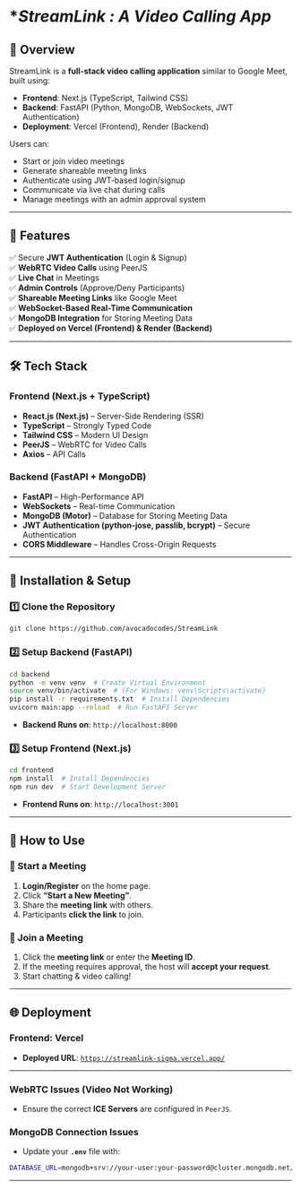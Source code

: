 # **StreamLink : A Video Calling App*

## 🚀 **Overview**
StreamLink is a **full-stack video calling application** similar to Google Meet, built using:
- **Frontend**: Next.js (TypeScript, Tailwind CSS)
- **Backend**: FastAPI (Python, MongoDB, WebSockets, JWT Authentication)
- **Deployment**: Vercel (Frontend), Render (Backend)

Users can:
- Start or join video meetings
- Generate shareable meeting links
- Authenticate using JWT-based login/signup
- Communicate via live chat during calls
- Manage meetings with an admin approval system

---

## 🎯 **Features**
✅ Secure **JWT Authentication** (Login & Signup)  
✅ **WebRTC Video Calls** using PeerJS  
✅ **Live Chat** in Meetings  
✅ **Admin Controls** (Approve/Deny Participants)  
✅ **Shareable Meeting Links** like Google Meet  
✅ **WebSocket-Based Real-Time Communication**  
✅ **MongoDB Integration** for Storing Meeting Data  
✅ **Deployed on Vercel (Frontend) & Render (Backend)**  

---

## 🛠 **Tech Stack**
### **Frontend** (Next.js + TypeScript)
- **React.js (Next.js)** – Server-Side Rendering (SSR)
- **TypeScript** – Strongly Typed Code
- **Tailwind CSS** – Modern UI Design
- **PeerJS** – WebRTC for Video Calls
- **Axios** – API Calls

### **Backend** (FastAPI + MongoDB)
- **FastAPI** – High-Performance API
- **WebSockets** – Real-time Communication
- **MongoDB (Motor)** – Database for Storing Meeting Data
- **JWT Authentication (python-jose, passlib, bcrypt)** – Secure Authentication
- **CORS Middleware** – Handles Cross-Origin Requests

---

## 🔧 **Installation & Setup**

### **1️⃣ Clone the Repository**
```sh
git clone https://github.com/avocadocodes/StreamLink
```

### **2️⃣ Setup Backend (FastAPI)**
```sh
cd backend
python -m venv venv  # Create Virtual Environment
source venv/bin/activate  # (For Windows: venv\Scripts\activate)
pip install -r requirements.txt  # Install Dependencies
uvicorn main:app --reload  # Run FastAPI Server
```
- **Backend Runs on**: `http://localhost:8000`

### **3️⃣ Setup Frontend (Next.js)**
```sh
cd frontend
npm install  # Install Dependencies
npm run dev  # Start Development Server
```
- **Frontend Runs on**: `http://localhost:3001`

---

## 🚀 **How to Use**
### **🔹 Start a Meeting**
1. **Login/Register** on the home page.
2. Click **“Start a New Meeting”**.
3. Share the **meeting link** with others.
4. Participants **click the link** to join.

### **🔹 Join a Meeting**
1. Click the **meeting link** or enter the **Meeting ID**.
2. If the meeting requires approval, the host will **accept your request**.
3. Start chatting & video calling!

---

## 🌐 **Deployment**
### **Frontend: Vercel**
- **Deployed URL**: [`https://streamlink-sigma.vercel.app/`](https://streamlink-sigma.vercel.app/)


---



### **WebRTC Issues (Video Not Working)**
- Ensure the correct **ICE Servers** are configured in `PeerJS`.

### **MongoDB Connection Issues**
- Update your **`.env`** file with:
```sh
DATABASE_URL=mongodb+srv://your-user:your-password@cluster.mongodb.net/video_call_db
```

---


